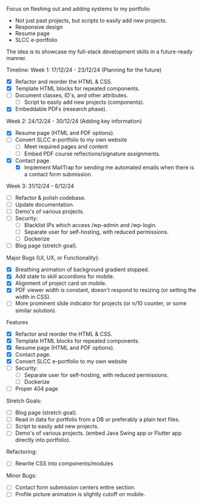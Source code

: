 Focus on fleshing out and adding systems to my portfolio

- Not just past projects, but scripts to easily add new projects.
- Responsive design
- Resume page
- SLCC e-portfolio

The idea is to showcase my full-stack development skills in a future-ready manner.

Timeline:
Week 1: 17/12/24 - 23/12/24 (Planning for the future)

- [x] Refactor and reorder the HTML & CSS.
- [x] Template HTML blocks for repeated components.
- [ ] Document classes, ID's, and other attributes.
  - [ ] Script to easily add new projects (components).
- [x] Embeddable PDFs (research phase).

Week 2: 24/12/24 - 30/12/24 (Adding key information)

- [x] Resume page (HTML and PDF options).
- [ ] Convert SLCC e-portfolio to my own website
  - [ ] Meet required pages and content
  - [ ] Embed PDF course reflections/signature assignments.
- [x] Contact page.
  - [x] Implement MailTrap for sending me automated emails when there is a contact form submission.

Week 3: 31/12/24 - 6/12/24

- [ ] Refactor & polish codebase.
- [ ] Update documentation.
- [ ] Demo's of various projects.
- [ ] Security:
  - [ ] Blacklist IPs which access /wp-admin and /wp-login.
  - [ ] Separate user for self-hosting, with reduced permissions.
  - [ ] Dockerize
- [ ] Blog page (stretch goal).

Major Bugs (UI, UX, or Functionality):

- [x] Breathing animation of background gradient stopped.
- [x] Add state to skill accordions for mobile.
- [x] Alignment of project card on mobile.
- [x] PDF viewer width is constant, doesn't respond to resizing (or setting the width in CSS).
- [ ] More prominent slide indicator for projects (or n/10 counter, or some similar solution).

Features

- [x] Refactor and reorder the HTML & CSS.
- [x] Template HTML blocks for repeated components.
- [x] Resume page (HTML and PDF options).
- [x] Contact page.
- [x] Convert SLCC e-portfolio to my own website
- [ ] Security:
  - [ ] Separate user for self-hosting, with reduced permissions.
  - [ ] Dockerize
- [ ] Proper 404 page

Stretch Goals:

- [ ] Blog page (stretch goal).
- [ ] Read in data for portfolio from a DB or preferably a plain text files.
- [ ] Script to easily add new projects.
- [ ] Demo's of various projects. (embed Java Swing app or Flutter app directly into portfolio).

Refactoring:

- [ ] Rewrite CSS into components/modules

Minor Bugs:

- [ ] Contact form submission centers entire section.
- [ ] Profile picture animation is slightly cutoff on mobile.
